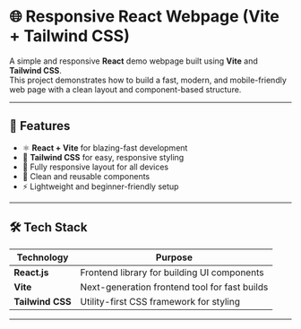 # 🌐 Responsive React Webpage (Vite + Tailwind CSS)

A simple and responsive **React** demo webpage built using **Vite** and **Tailwind CSS**.  
This project demonstrates how to build a fast, modern, and mobile-friendly web page with a clean layout and component-based structure.

---

## 🚀 Features

- ⚛️ **React + Vite** for blazing-fast development  
- 🎨 **Tailwind CSS** for easy, responsive styling  
- 📱 Fully responsive layout for all devices  
- 🧩 Clean and reusable components  
- ⚡ Lightweight and beginner-friendly setup  

---

## 🛠️ Tech Stack

| Technology | Purpose |
|-------------|----------|
| **React.js** | Frontend library for building UI components |
| **Vite** | Next-generation frontend tool for fast builds |
| **Tailwind CSS** | Utility-first CSS framework for styling |


---


